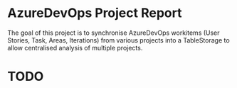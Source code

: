 # AzureDevOps Project Report
The goal of this project is to synchronise AzureDevOps workitems (User Stories, Task, Areas, Iterations) from various projects into a TableStorage to allow centralised analysis of multiple projects.

# TODO